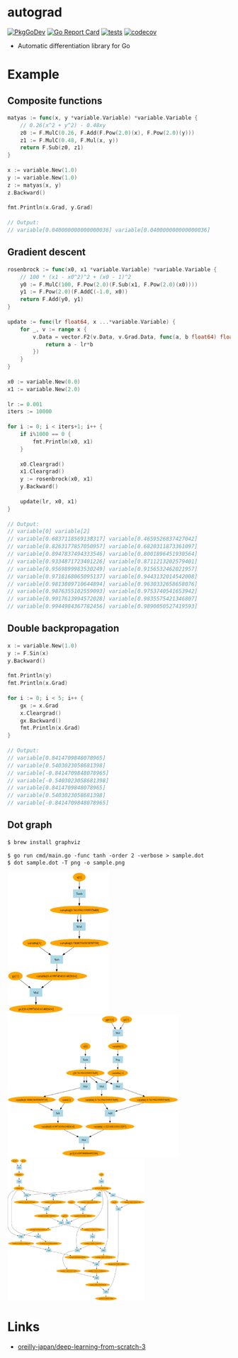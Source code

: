# autograd

[![PkgGoDev](https://pkg.go.dev/badge/github.com/itsubaki/autograd)](https://pkg.go.dev/github.com/itsubaki/autograd)
[![Go Report Card](https://goreportcard.com/badge/github.com/itsubaki/autograd?style=flat-square)](https://goreportcard.com/report/github.com/itsubaki/autograd)
[![tests](https://github.com/itsubaki/autograd/workflows/tests/badge.svg?branch=main)](https://github.com/itsubaki/autograd/actions)
[![codecov](https://codecov.io/gh/itsubaki/autograd/graph/badge.svg?token=loXkcn2w9W)](https://codecov.io/gh/itsubaki/autograd)

- Automatic differentiation library for Go

# Example

## Composite functions

```go
matyas := func(x, y *variable.Variable) *variable.Variable {
	// 0.26(x^2 + y^2) - 0.48xy
	z0 := F.MulC(0.26, F.Add(F.Pow(2.0)(x), F.Pow(2.0)(y)))
	z1 := F.MulC(0.48, F.Mul(x, y))
	return F.Sub(z0, z1)
}

x := variable.New(1.0)
y := variable.New(1.0)
z := matyas(x, y)
z.Backward()

fmt.Println(x.Grad, y.Grad)

// Output:
// variable[0.040000000000000036] variable[0.040000000000000036]
```

## Gradient descent

```go
rosenbrock := func(x0, x1 *variable.Variable) *variable.Variable {
	// 100 * (x1 - x0^2)^2 + (x0 - 1)^2
	y0 := F.MulC(100, F.Pow(2.0)(F.Sub(x1, F.Pow(2.0)(x0))))
	y1 := F.Pow(2.0)(F.AddC(-1.0, x0))
	return F.Add(y0, y1)
}

update := func(lr float64, x ...*variable.Variable) {
	for _, v := range x {
		v.Data = vector.F2(v.Data, v.Grad.Data, func(a, b float64) float64 {
			return a - lr*b
		})
	}
}

x0 := variable.New(0.0)
x1 := variable.New(2.0)

lr := 0.001
iters := 10000

for i := 0; i < iters+1; i++ {
	if i%1000 == 0 {
		fmt.Println(x0, x1)
	}

	x0.Cleargrad()
	x1.Cleargrad()
	y := rosenbrock(x0, x1)
	y.Backward()

	update(lr, x0, x1)
}

// Output:
// variable[0] variable[2]
// variable[0.6837118569138317] variable[0.4659526837427042]
// variable[0.8263177857050957] variable[0.6820311873361097]
// variable[0.8947837494333546] variable[0.8001896451930564]
// variable[0.9334871723401226] variable[0.8711213202579401]
// variable[0.9569899983530249] variable[0.9156532462021957]
// variable[0.9718168065095137] variable[0.9443132014542008]
// variable[0.9813809710644894] variable[0.9630332658658076]
// variable[0.9876355102559093] variable[0.9753740541653942]
// variable[0.9917613994572028] variable[0.9835575421346807]
// variable[0.9944984367782456] variable[0.9890050527419593]
```

## Double backpropagation

```go
x := variable.New(1.0)
y := F.Sin(x)
y.Backward()

fmt.Println(y)
fmt.Println(x.Grad)

for i := 0; i < 5; i++ {
	gx := x.Grad
	x.Cleargrad()
	gx.Backward()
	fmt.Println(x.Grad)
}

// Output:
// variable[0.8414709848078965]
// variable[0.5403023058681398]
// variable[-0.8414709848078965]
// variable[-0.5403023058681398]
// variable[0.8414709848078965]
// variable[0.5403023058681398]
// variable[-0.8414709848078965]
```

## Dot graph

```shell
$ brew install graphviz
```

```shell
$ go run cmd/main.go -func tanh -order 2 -verbose > sample.dot
$ dot sample.dot -T png -o sample.png
```

<img src="https://github.com/itsubaki/autograd/blob/main/dtanh.png" height="320px"><img src="https://github.com/itsubaki/autograd/blob/main/dtanh2.png" height="320px"><img src="https://github.com/itsubaki/autograd/blob/main/dtanh3.png" height="320px">

# Links

- [oreilly-japan/deep-learning-from-scratch-3](https://github.com/oreilly-japan/deep-learning-from-scratch-3)
